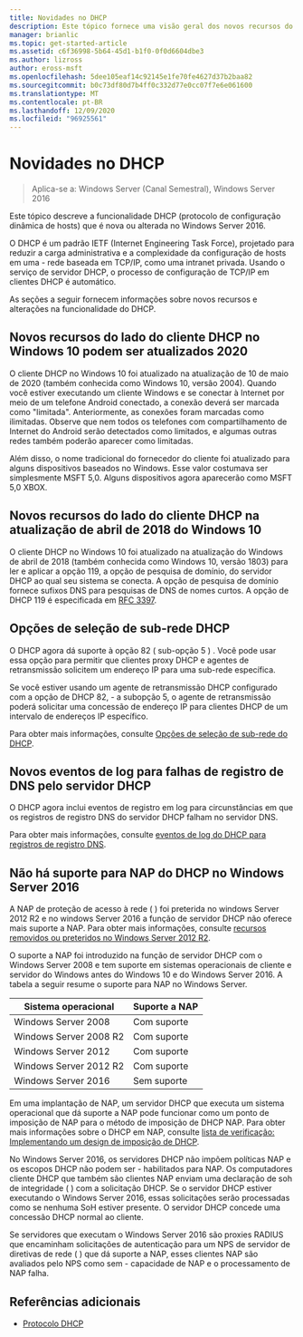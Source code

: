 ```yaml
---
title: Novidades no DHCP
description: Este tópico fornece uma visão geral dos novos recursos do protocolo DHCP no Windows Server 2016.
manager: brianlic
ms.topic: get-started-article
ms.assetid: c6f36998-5b64-45d1-b1f0-0f0d6604dbe3
ms.author: lizross
author: eross-msft
ms.openlocfilehash: 5dee105eaf14c92145e1fe70fe4627d37b2baa82
ms.sourcegitcommit: b0c73df80d7b4ff0c332d77e0cc07f7e6e061600
ms.translationtype: MT
ms.contentlocale: pt-BR
ms.lasthandoff: 12/09/2020
ms.locfileid: "96925561"
---
```

# <a name="whats-new-in-dhcp"></a>Novidades no DHCP

>Aplica-se a: Windows Server (Canal Semestral), Windows Server 2016

Este tópico descreve a funcionalidade DHCP (protocolo de configuração dinâmica de hosts) que é nova ou alterada no Windows Server 2016.

O DHCP é um padrão IETF (Internet Engineering Task Force), projetado para reduzir a carga administrativa e a complexidade da configuração de hosts em uma \- rede baseada em TCP/IP, como uma intranet privada. Usando o serviço de servidor DHCP, o processo de configuração de TCP/IP em clientes DHCP é automático.

As seções a seguir fornecem informações sobre novos recursos e alterações na funcionalidade do DHCP.

## <a name="new-dhcp-client-side-features-in-the-windows-10-may-2020-update"></a>Novos recursos do lado do cliente DHCP no Windows 10 podem ser atualizados 2020

O cliente DHCP no Windows 10 foi atualizado na atualização de 10 de maio de 2020 (também conhecida como Windows 10, versão 2004). Quando você estiver executando um cliente Windows e se conectar à Internet por meio de um telefone Android conectado, a conexão deverá ser marcada como "limitada". Anteriormente, as conexões foram marcadas como ilimitadas. Observe que nem todos os telefones com compartilhamento de Internet do Android serão detectados como limitados, e algumas outras redes também poderão aparecer como limitadas.

Além disso, o nome tradicional do fornecedor do cliente foi atualizado para alguns dispositivos baseados no Windows. Esse valor costumava ser simplesmente MSFT 5,0. Alguns dispositivos agora aparecerão como MSFT 5,0 XBOX.

## <a name="new-dhcp-client-side-features-in-the-windows-10-april-2018-update"></a>Novos recursos do lado do cliente DHCP na atualização de abril de 2018 do Windows 10

O cliente DHCP no Windows 10 foi atualizado na atualização do Windows de abril de 2018 (também conhecida como Windows 10, versão 1803) para ler e aplicar a opção 119, a opção de pesquisa de domínio, do servidor DHCP ao qual seu sistema se conecta. A opção de pesquisa de domínio fornece sufixos DNS para pesquisas de DNS de nomes curtos. A opção de DHCP 119 é especificada em [RFC 3397](https://tools.ietf.org/html/rfc3397).

## <a name="dhcp-subnet-selection-options"></a>Opções de seleção de sub-rede DHCP

O DHCP agora dá suporte à opção 82 \( sub-opção 5 \) . Você pode usar essa opção para permitir que clientes proxy DHCP e agentes de retransmissão solicitem um endereço IP para uma sub-rede específica.


Se você estiver usando um agente de retransmissão DHCP configurado com a opção de DHCP 82, \- a subopção 5, o agente de retransmissão poderá solicitar uma concessão de endereço IP para clientes DHCP de um intervalo de endereços IP específico.

Para obter mais informações, consulte [Opções de seleção de sub-rede do DHCP](dhcp-subnet-options.md).

## <a name="new-logging-events-for-dns-registration-failures-by-the-dhcp-server"></a>Novos eventos de log para falhas de registro de DNS pelo servidor DHCP

O DHCP agora inclui eventos de registro em log para circunstâncias em que os registros de registro DNS do servidor DHCP falham no servidor DNS.

Para obter mais informações, consulte [eventos de log do DHCP para registros de registro DNS](dhcp-dns-events.md).

## <a name="dhcp-nap-is-not-supported-in-windows-server-2016"></a>Não há suporte para NAP do DHCP no Windows Server 2016

A NAP de proteção de acesso à rede \( \) foi preterida no windows Server 2012 R2 e no windows Server 2016 a função de servidor DHCP não oferece mais suporte a NAP. Para obter mais informações, consulte [recursos removidos ou preteridos no Windows Server 2012 R2](/previous-versions/windows/it-pro/windows-server-2012-R2-and-2012/dn303411(v=ws.11)).

O suporte a NAP foi introduzido na função de servidor DHCP com o Windows Server 2008 e tem suporte em sistemas operacionais de cliente e servidor do Windows antes do Windows 10 e do Windows Server 2016. A tabela a seguir resume o suporte para NAP no Windows Server.

|Sistema operacional|Suporte a NAP|
|--------------------|---------------|
| Windows Server 2008 |Com suporte|
| Windows Server 2008 R2 |Com suporte|
| Windows Server 2012 |Com suporte|
| Windows Server 2012 R2 |Com suporte|
| Windows Server 2016|Sem suporte|

Em uma implantação de NAP, um servidor DHCP que executa um sistema operacional que dá suporte a NAP pode funcionar como um ponto de imposição de NAP para o método de imposição de DHCP NAP. Para obter mais informações sobre o DHCP em NAP, consulte [lista de verificação: Implementando um design de imposição de DHCP](/previous-versions/windows/it-pro/windows-server-2008-R2-and-2008/dd314186(v=ws.10)).

No Windows Server 2016, os servidores DHCP não impõem políticas NAP e os escopos DHCP não podem ser \- habilitados para NAP. Os computadores cliente DHCP que também são clientes NAP enviam uma declaração de soh de integridade \( \) com a solicitação DHCP. Se o servidor DHCP estiver executando o Windows Server 2016, essas solicitações serão processadas como se nenhuma SoH estiver presente. O servidor DHCP concede uma concessão DHCP normal ao cliente.

Se servidores que executam o Windows Server 2016 são proxies RADIUS que encaminham solicitações de autenticação para um NPS de servidor de diretivas de rede \( \) que dá suporte a NAP, esses clientes NAP são avaliados pelo NPS como sem \- capacidade de NAP e o processamento de NAP falha.

## <a name="additional-references"></a>Referências adicionais

-   [Protocolo DHCP](./dhcp-top.md)
